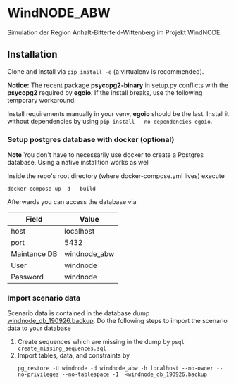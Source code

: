 # WindNODE_ABW
Simulation der Region Anhalt-Bitterfeld-Wittenberg im Projekt WindNODE

## Installation

Clone and install via `pip install -e` (a virtualenv is recommended).

**Notice:** The recent package **psycopg2-binary** in setup.py conflicts with the
**psycopg2** required by **egoio**. If the install breaks, use the following
temporary workaround:

Install requirements manually in your venv, **egoio** should be the last.
Install it without dependencies by using `pip install --no-dependencies
egoio`.

### Setup postgres database with docker (optional)

**Note** You don't have to necessarily use docker to create a Postgres database. Using a native installtion works as well

Inside the repo's root directory (where docker-compose.yml lives) execute

```
docker-compose up -d --build
```

Afterwards you can access the database via

| Field | Value |
|---|---|
| host | localhost |
| port | 5432 |
| Maintance DB | windnode_abw |
| User | windnode |
| Password | windnode |

### Import scenario data

Scenario data is contained in the database dump [windnode_db_190926.backup](https://next.rl-institut.de/s/bMToPtWaSWo2ePr). Do the following steps to import the scenario data to your database

1. Create sequences which are missing in the dump by `psql create_missing_sequences.sql`
2. Import tables, data, and constraints by 
   ```
   pg_restore -U windnode -d windnode_abw -h localhost --no-owner --no-privileges --no-tablespace -1  <windnode_db_190926.backup
   ```



